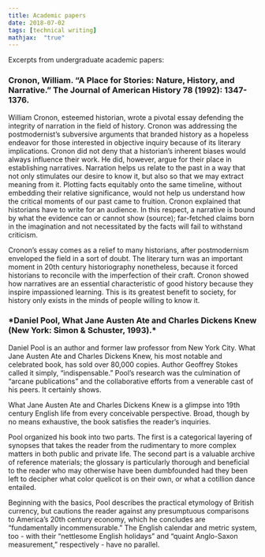 ```yaml
---
title: Academic papers
date: 2018-07-02
tags: [technical writing]
mathjax:  "true"
---
```


Excerpts from undergraduate academic papers:

<h3>Cronon, William. “A Place for Stories: Nature, History, and Narrative.” The Journal of American History 78 (1992): 1347-1376.</h3>

William Cronon, esteemed historian, wrote a pivotal essay defending the integrity of narration in the field of history. Cronon was addressing the postmodernist’s subversive arguments that branded history as a hopeless endeavor for those interested in objective inquiry because of its literary implications. Cronon did not deny that a historian’s inherent biases would always influence their work. He did, however, argue for their place in establishing narratives. Narration helps us relate to the past in a way that not only stimulates our desire to know it, but also so that we may extract meaning from it. Plotting facts equitably onto the same timeline, without embedding their relative significance, would not help us understand how the critical moments of our past came to fruition. Cronon explained that historians have to write for an audience. In this respect, a narrative is bound by what the evidence can or cannot show (source); far-fetched claims born in the imagination and not necessitated by the facts will fail to withstand criticism. 

Cronon’s essay comes as a relief to many historians, after postmodernism enveloped the field in a sort of doubt. The literary turn was an important moment in 20th century historiography nonetheless, because it forced historians to reconcile with the imperfection of their craft. Cronon showed how narratives are an essential characteristic of good history because they inspire impassioned learning.  This is its greatest benefit to society, for history only exists in the minds of people willing to know it.


<h3>*Daniel Pool, What Jane Austen Ate and Charles Dickens Knew (New York: Simon & Schuster, 1993).*</h3>

Daniel Pool is an author and former law professor from New York City. What Jane Austen Ate and Charles Dickens Knew, his most notable and celebrated book, has sold over 80,000 copies. Author Geoffrey Stokes called it simply, “indispensable.” Pool’s research was the culmination of “arcane publications”  and the collaborative efforts from a venerable cast of his peers. It certainly shows.

What Jane Austen Ate and Charles Dickens Knew is a glimpse into 19th century English life from every conceivable perspective. Broad, though by no means exhaustive, the book satisfies the reader’s inquiries.

Pool organized his book into two parts. The first is a categorical layering of synopses that takes the reader from the rudimentary to more complex matters in both public and private life. The second part is a valuable archive of reference materials; the glossary is particularly thorough and beneficial to the reader who may otherwise have been dumbfounded had they been left to decipher what color quelicot is on their own, or what a cotillion dance entailed.

Beginning with the basics, Pool describes the practical etymology of British currency, but cautions the reader against any presumptuous comparisons to America’s 20th century economy, which he concludes are “fundamentally incommensurable.”  The English calendar and metric system, too - with their “nettlesome English holidays”  and “quaint Anglo-Saxon measurement,”  respectively - have no parallel.
